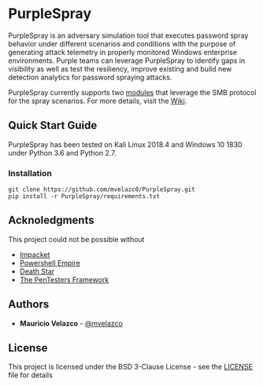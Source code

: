 # PurpleSpray

PurpleSpray is an adversary simulation tool that executes password spray behavior under different scenarios and conditions with the purpose of generating attack telemetry in properly monitored Windows enterprise environments. Purple teams can leverage PurpleSpray to identify gaps in visibility as well as test the resiliency, improve existing and build new detection analytics for password spraying attacks.

PurpleSpray currently supports two [modules](https://github.com/mvelazc0/PurpleSpray/wiki/Modules) that leverage the SMB protocol for the spray scenarios. For more details, visit the [Wiki](https://github.com/mvelazc0/PurpleSpray/wiki/Home).

## Quick Start Guide

PurpleSpray has been tested on Kali Linux 2018.4 and Windows 10 1830 under Python 3.6 and Python 2.7.

### Installation

```
git clone https://github.com/mvelazc0/PurpleSpray.git
pip install -r PurpleSpray/requirements.txt
```

## Acknoledgments

This project could not be possible without

* [Impacket](https://github.com/SecureAuthCorp/impacket)
* [Powershell Empire](https://github.com/EmpireProject/Empire)
* [Death Star](https://github.com/byt3bl33d3r/DeathStar)
* [The PenTesters Framework](https://github.com/trustedsec/ptf)

## Authors

* **Mauricio Velazco** - [@mvelazco](https://twitter.com/mvelazco)

## License

This project is licensed under the BSD 3-Clause License - see the [LICENSE](LICENSE) file for details

